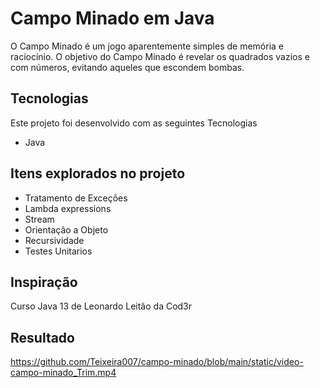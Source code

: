 
# Campo Minado em Java

O Campo Minado é um jogo aparentemente simples de memória e raciocínio. O objetivo do Campo Minado é revelar os quadrados vazios e com números, evitando aqueles que escondem bombas.

## Tecnologias

Este projeto foi desenvolvido com as seguintes Tecnologias

- Java



## Itens explorados no projeto

- Tratamento de Exceções
- Lambda expressions
- Stream
- Orientação a Objeto
- Recursividade
- Testes Unitarios


## Inspiração

Curso Java 13 de Leonardo Leitão da Cod3r
## Resultado

https://github.com/Teixeira007/campo-minado/blob/main/static/video-campo-minado_Trim.mp4

